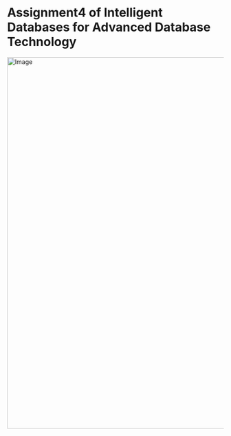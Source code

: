 # Assignment4 of Intelligent Databases for Advanced Database Technology


<img width="1812" height="864" alt="Image" src="https://github.com/user-attachments/assets/f2c93acd-78fa-411a-a7ae-9814805faa13" />
